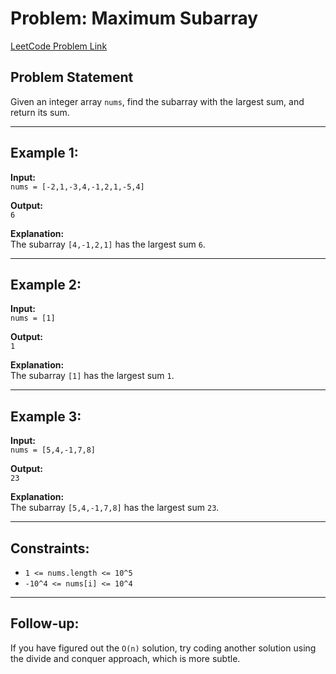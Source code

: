 # Problem: Maximum Subarray
[LeetCode Problem Link](https://leetcode.com/problems/maximum-subarray/description/)

## Problem Statement
Given an integer array `nums`, find the subarray with the largest sum, and return its sum.

---

## Example 1:

**Input:**  
`nums = [-2,1,-3,4,-1,2,1,-5,4]`

**Output:**  
`6`

**Explanation:**  
The subarray `[4,-1,2,1]` has the largest sum `6`.

---

## Example 2:

**Input:**  
`nums = [1]`

**Output:**  
`1`

**Explanation:**  
The subarray `[1]` has the largest sum `1`.

---

## Example 3:

**Input:**  
`nums = [5,4,-1,7,8]`

**Output:**  
`23`

**Explanation:**  
The subarray `[5,4,-1,7,8]` has the largest sum `23`.

---

## Constraints:

- `1 <= nums.length <= 10^5`
- `-10^4 <= nums[i] <= 10^4`

---

## Follow-up:
If you have figured out the `O(n)` solution, try coding another solution using the divide and conquer approach, which is more subtle.

